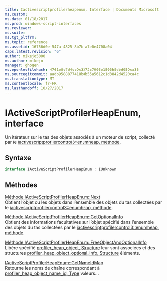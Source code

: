 ```yaml
---
title: Iactivescriptprofilerheapenum, Interface | Documents Microsoft
ms.custom: 
ms.date: 01/18/2017
ms.prod: windows-script-interfaces
ms.reviewer: 
ms.suite: 
ms.tgt_pltfrm: 
ms.topic: reference
ms.assetid: 16756d0e-547a-4825-8b7b-a7e0e4708a04
caps.latest.revision: "6"
author: mikejo5000
ms.author: mikejo
manager: ghogen
ms.openlocfilehash: 4761e8c7d4cc9c3372c7906e1503b8dbd059ca33
ms.sourcegitcommit: aadb9588877418b8b55a5612c1d3842d4520ca4c
ms.translationtype: MT
ms.contentlocale: fr-FR
ms.lasthandoff: 10/27/2017
---
```

# <a name="iactivescriptprofilerheapenum-interface"></a>IActiveScriptProfilerHeapEnum, interface
Un itérateur sur le tas des objets associés à un moteur de script, collecté par le [iactivescriptprofilercontrol3::enumheap, méthode](../../winscript/reference/iactivescriptprofilercontrol3-enumheap-method.md).  
  
## <a name="syntax"></a>Syntaxe  
  
```vb  
interface IActiveScriptProfilerHeapEnum : IUnknown  
```  
  
## <a name="methods"></a>Méthodes  
 [Méthode IActiveScriptProfilerHeapEnum::Next](../../winscript/reference/iactivescriptprofilerheapenum-next-method.md)  
 Obtient l’objet ou les objets dans l’ensemble des objets du tas collectées par le [iactivescriptprofilercontrol3::enumheap, méthode](../../winscript/reference/iactivescriptprofilercontrol3-enumheap-method.md).  
  
 [Méthode IActiveScriptProfilerHeapEnum::GetOptionalInfo](../../winscript/reference/iactivescriptprofilerheapenum-getoptionalinfo-method.md)  
 Obtient des informations facultatives sur l’objet spécifié dans l’ensemble des objets du tas collectées par le [iactivescriptprofilercontrol3::enumheap, méthode](../../winscript/reference/iactivescriptprofilercontrol3-enumheap-method.md).  
  
 [Méthode IActiveScriptProfilerHeapEnum::FreeObjectAndOptionalInfo](../../winscript/reference/iactivescriptprofilerheapenum-freeobjectandoptionalinfo-method.md)  
 Libère spécifié [profiler_heap_object, Structure](../../winscript/reference/profiler-heap-object-structure.md) leur sont associées et des structures [profiler_heap_object_optional_info, Structure](../../winscript/reference/profiler-heap-object-optional-info-structure.md) éléments.  
  
 [IActiveScriptProfilerHeapEnum::GetNameIdMap](../../winscript/reference/iactivescriptprofilerheapenum-getnameidmap.md)  
 Retourne les noms de chaîne correspondant à [profiler_heap_object_name_id, Type](../../winscript/reference/profiler-heap-object-name-id-type.md) valeurs...